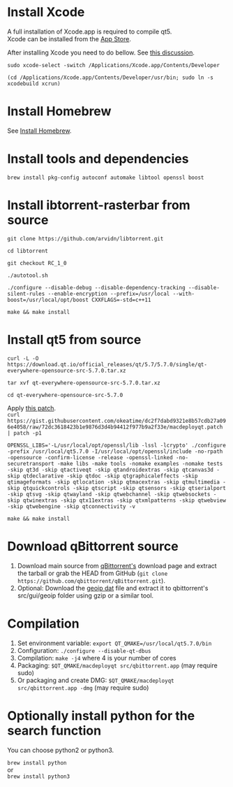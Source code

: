 # Install Xcode
A full installation of Xcode.app is required to compile qt5.<br/>
Xcode can be installed from the [App Store](http://www.apple.com/osx/apps/app-store/).<br/>

After installing Xcode you need to do bellow. See [this discussion](http://stackoverflow.com/questions/33728905/qt-creator-project-error-xcode-not-set-up-properly-you-may-need-to-confirm-t).

`sudo xcode-select -switch /Applications/Xcode.app/Contents/Developer`

`(cd /Applications/Xcode.app/Contents/Developer/usr/bin; sudo ln -s xcodebuild xcrun)`

# Install Homebrew
See [Install Homebrew](http://brew.sh/).

# Install tools and dependencies
`brew install pkg-config autoconf automake libtool openssl boost`

# Install ibtorrent-rasterbar from source
`git clone https://github.com/arvidn/libtorrent.git`

`cd libtorrent`

`git checkout RC_1_0`

`./autotool.sh`

`./configure --disable-debug --disable-dependency-tracking --disable-silent-rules --enable-encryption --prefix=/usr/local --with-boost=/usr/local/opt/boost CXXFLAGS=-std=c++11`<br/>

`make && make install`

# Install qt5 from source
`curl -L -O https://download.qt.io/official_releases/qt/5.7/5.7.0/single/qt-everywhere-opensource-src-5.7.0.tar.xz`

`tar xvf qt-everywhere-opensource-src-5.7.0.tar.xz`

`cd qt-everywhere-opensource-src-5.7.0`

Apply [this patch](https://github.com/Homebrew/homebrew-core/issues/3219#issuecomment-235820697).<br/>
`curl https://gist.githubusercontent.com/okeatime/dc2f7dabd9321e8b57cdb27a096e4058/raw/72dc3618423b1e9876d3d4b94412f977b9a2f33e/macdeployqt.patch | patch -p1`

`OPENSSL_LIBS='-L/usr/local/opt/openssl/lib -lssl -lcrypto' ./configure -prefix /usr/local/qt5.7.0 -I/usr/local/opt/openssl/include -no-rpath -opensource -confirm-license -release -openssl-linked -no-securetransport -make libs -make tools -nomake examples -nomake tests -skip qt3d -skip qtactiveqt -skip qtandroidextras -skip qtcanvas3d -skip qtdeclarative -skip qtdoc -skip qtgraphicaleffects -skip qtimageformats -skip qtlocation -skip qtmacextras -skip qtmultimedia -skip qtquickcontrols -skip qtscript -skip qtsensors -skip qtserialport -skip qtsvg -skip qtwayland -skip qtwebchannel -skip qtwebsockets -skip qtwinextras -skip qtx11extras -skip qtxmlpatterns -skip qtwebview -skip qtwebengine -skip qtconnectivity -v`

`make && make install`

# Download qBittorrent source
 
 1. Download main source from [qBittorrent's](http://www.qbittorrent.org/download.php) download page and extract the tarball or grab the HEAD from GitHub (`git clone https://github.com/qbittorrent/qBittorrent.git`).
 2. Optional: Download the [geoip dat](http://geolite.maxmind.com/download/geoip/database/GeoLiteCountry/GeoIP.dat.gz) file and extract it to qbittorrent's src/gui/geoip folder using gzip or a similar tool.

# Compilation

 1. Set environment variable: `export QT_QMAKE=/usr/local/qt5.7.0/bin`
 2. Configuration: `./configure --disable-qt-dbus`
 3. Compilation: `make -j4` where 4 is your number of cores
 4. Packaging: `$QT_QMAKE/macdeployqt src/qbittorrent.app` (may require sudo)
 5. Or packaging and create DMG: `$QT_QMAKE/macdeployqt src/qbittorrent.app -dmg` (may require sudo)

# Optionally install python for the search function
You can choose python2 or python3.

`brew install python`<br/>
or<br/>
`brew install python3`